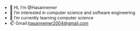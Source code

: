 - 👋 Hi, I’m @Hasannemer
- 👀 I’m interested in computer science and software engineering 
- 🌱 I’m currently learning computer science 
- 📫 Gmail:hasannemer2004@gmail.com

<!---
Hasannemer/Hasannemer is a ✨ special ✨ repository because its `README.md` (this file) appears on your GitHub profile.
You can click the Preview link to take a look at your changes.
--->
